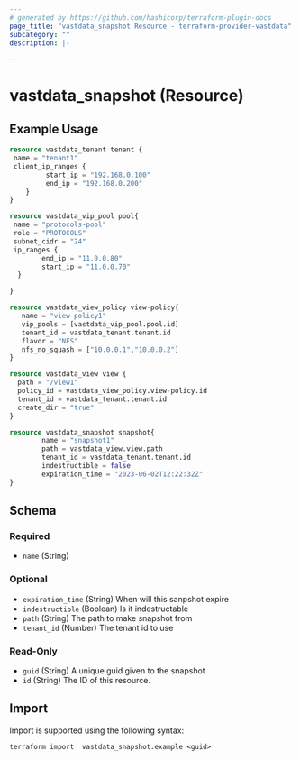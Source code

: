 ```yaml
---
# generated by https://github.com/hashicorp/terraform-plugin-docs
page_title: "vastdata_snapshot Resource - terraform-provider-vastdata"
subcategory: ""
description: |-
  
---
```


# vastdata_snapshot (Resource)



## Example Usage

```terraform
resource vastdata_tenant tenant {
 name = "tenant1"
 client_ip_ranges {
         start_ip = "192.168.0.100"
         end_ip = "192.168.0.200"
    }
}

resource vastdata_vip_pool pool{
 name = "protocols-pool"
 role = "PROTOCOLS"
 subnet_cidr = "24"
 ip_ranges {
        end_ip = "11.0.0.80"
        start_ip = "11.0.0.70"
  }

}

resource vastdata_view_policy view-policy{
   name = "view-policy1"
   vip_pools = [vastdata_vip_pool.pool.id]
   tenant_id = vastdata_tenant.tenant.id
   flavor = "NFS"
   nfs_no_squash = ["10.0.0.1","10.0.0.2"]
}

resource vastdata_view view {
  path = "/view1"
  policy_id = vastdata_view_policy.view-policy.id
  tenant_id = vastdata_tenant.tenant.id
  create_dir = "true"
}

resource vastdata_snapshot snapshot{
        name = "snapshot1"
        path = vastdata_view.view.path
        tenant_id = vastdata_tenant.tenant.id
        indestructible = false
        expiration_time = "2023-06-02T12:22:32Z"
}
```

<!-- schema generated by tfplugindocs -->
## Schema

### Required

- `name` (String)

### Optional

- `expiration_time` (String) When will this sanpshot expire
- `indestructible` (Boolean) Is it indestructable
- `path` (String) The path to make snapshot from
- `tenant_id` (Number) The tenant id to use

### Read-Only

- `guid` (String) A unique guid given to the snapshot
- `id` (String) The ID of this resource.

## Import

Import is supported using the following syntax:

```shell
terraform import  vastdata_snapshot.example <guid>
```
